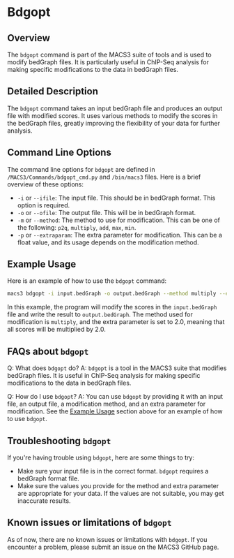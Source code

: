 # Bdgopt

## Overview
The `bdgopt` command is part of the MACS3 suite of tools and is used to modify bedGraph files. It is particularly useful in ChIP-Seq analysis for making specific modifications to the data in bedGraph files.

## Detailed Description

The `bdgopt` command takes an input bedGraph file and produces an output file with modified scores. It uses various methods to modify the scores in the bedGraph files, greatly improving the flexibility of your data for further analysis.

## Command Line Options

The command line options for `bdgopt` are defined in `/MACS3/Commands/bdgopt_cmd.py` and `/bin/macs3` files. Here is a brief overview of these options:

- `-i` or `--ifile`: The input file. This should be in bedGraph format. This option is required.
- `-o` or `--ofile`: The output file. This will be in bedGraph format.
- `-m` or `--method`: The method to use for modification. This can be one of the following: `p2q`, `multiply`, `add`, `max`, `min`.
- `-p` or `--extraparam`: The extra parameter for modification. This can be a float value, and its usage depends on the modification method.

## Example Usage

Here is an example of how to use the `bdgopt` command:

```bash
macs3 bdgopt -i input.bedGraph -o output.bedGraph --method multiply --extraparam 2.0
```

In this example, the program will modify the scores in the `input.bedGraph` file and write the result to `output.bedGraph`. The method used for modification is `multiply`, and the extra parameter is set to 2.0, meaning that all scores will be multiplied by 2.0.

## FAQs about `bdgopt`

Q: What does `bdgopt` do?
A: `bdgopt` is a tool in the MACS3 suite that modifies bedGraph files. It is useful in ChIP-Seq analysis for making specific modifications to the data in bedGraph files.

Q: How do I use `bdgopt`?
A: You can use `bdgopt` by providing it with an input file, an output file, a modification method, and an extra parameter for modification. See the [Example Usage](#example-usage) section above for an example of how to use `bdgopt`.

## Troubleshooting `bdgopt`

If you're having trouble using `bdgopt`, here are some things to try:

- Make sure your input file is in the correct format. `bdgopt` requires a bedGraph format file.
- Make sure the values you provide for the method and extra parameter are appropriate for your data. If the values are not suitable, you may get inaccurate results.

## Known issues or limitations of `bdgopt`

As of now, there are no known issues or limitations with `bdgopt`. If you encounter a problem, please submit an issue on the MACS3 GitHub page.